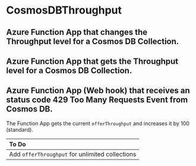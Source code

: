 # CosmosDBThroughput

## Azure Function App that changes the Throughput level for a Cosmos DB Collection.

## Azure Function App that gets the Throughput level for a Cosmos DB Collection.

## Azure Function App (Web hook) that receives an status code **429 Too Many Requests** Event from Cosmos DB. 
The Function App gets the current `offerThroughput` and increases it by 100 (standard). 

| To Do                                    |
| :------------------------------------------|
| Add  `offerThroughput` for unlimited collections |







